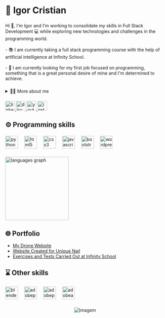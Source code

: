 <h1 align="left">💾 Igor Cristian</h1>

<!-- Apresentação -->

###

<p align="left">Hi 👀, I'm Igor and I'm working to consolidate my skills in Full Stack Development 💻 while exploring new technologies and challenges in the programming world.<br><br>  - 📚 I am currently taking a full stack programming course with the help of artificial intelligence at Infinity School.<br><br>  - 🚀 I am currently looking for my first job focused on programming, something that is a great personal desire of mine and I'm determined to achieve.</p>

###

<!-- Saiba mais sobre mim (Menu Dropdown) -->
<details>
  <summary>🙋‍♂️ More about me</summary>

  - 💬 I am Brazilian, originally from Belo Horizonte - MG, and I have always been passionate about technology. Over the years, I have turned my curiosity and passion into a career that blends creativity, continuous learning, and challenges.

  - 🧩 My career began as an apprentice in an administrative role. Since then, I have worked in areas such as fashion, industrial automation, the world of drones and 3D printing, video editing, information technology, and, more recently, I have focused on programming.

  - 💡 I think that the more we learn and the more interests we have, the better we can understand things and solve problems in new ways. \o/
</details>

###

<!-- Ícones de contatos -->
<div align="left">
  <a href="https://www.linkedin.com/in/ictakes/" target="_blank">
    <img src="https://img.shields.io/static/v1?message=LinkedIn&logo=linkedin&label=&color=0077B5&logoColor=white&labelColor=&style=for-the-badge" height="30" alt="linkedin logo"  />
  </a>
  <a href=".igorcristian" target="_blank">
    <img src="https://img.shields.io/static/v1?message=Discord&logo=discord&label=&color=7289DA&logoColor=white&labelColor=&style=for-the-badge" height="30" alt="discord logo"  />
  </a>
  <a href="https://www.youtube.com/@Ictakes" target="_blank">
    <img src="https://img.shields.io/static/v1?message=Youtube&logo=youtube&label=&color=FF0000&logoColor=white&labelColor=&style=for-the-badge" height="30" alt="youtube logo"  />
  </a>
  <a href="https://www.instagram.com/ictakes/" target="_blank">
    <img src="https://img.shields.io/static/v1?message=Instagram&logo=instagram&label=&color=E4405F&logoColor=white&labelColor=&style=for-the-badge" height="30" alt="instagram logo"  />
  </a>
</div>

###

<h2 align="left">⚙️ Programming skills</h2>

###

<div align="left">
  <img src="https://cdn.jsdelivr.net/gh/devicons/devicon/icons/python/python-original.svg" height="40" alt="python logo"  />
  <img width="12" />
  <img src="https://cdn.jsdelivr.net/gh/devicons/devicon/icons/html5/html5-original.svg" height="40" alt="html5 logo"  />
  <img width="12" />
  <img src="https://cdn.jsdelivr.net/gh/devicons/devicon/icons/css3/css3-original.svg" height="40" alt="css3 logo"  />
  <img width="12" />
  <img src="https://cdn.jsdelivr.net/gh/devicons/devicon/icons/javascript/javascript-original.svg" height="40" alt="javascript logo"  />
  <img width="12" />
  <img src="https://cdn.jsdelivr.net/gh/devicons/devicon/icons/bootstrap/bootstrap-original.svg" height="40" alt="bootstrap logo"  />
  <img width="12" />
  <img src="https://cdn.jsdelivr.net/gh/devicons/devicon/icons/wordpress/wordpress-original.svg" height="40" alt="wordpress logo"  />
</div>

###

<!-- Estatísticasdo GitHub -->
<div align="left">
  <img src="https://github-readme-stats.vercel.app/api/top-langs?username=IgorCristian&locale=en&hide_title=false&layout=compact&card_width=320&langs_count=5&theme=dracula&hide_border=false&order=2" height="200" alt="languages graph"  />
</div>

###

<h2 align="left">🌐 Portfolio</h2>

- [My Drone Website](https://ictakes.com/drone-2/)
- [Website Created for Unique Nail](https://www.uniquenail.com.br/)
- [Exercises and Tests Carried Out at Infinity School](https://github.com/IgorCristian/Infinity)

###

<h2 align="left">⌛️ Other skills</h2>

###

<div align="left">
  <img src="https://skillicons.dev/icons?i=blender" height="40" alt="blender logo"  />
  <img width="12" />
  <img src="https://skillicons.dev/icons?i=pr" height="40" alt="adobepremierepro logo"  />
  <img width="12" />
  <img src="https://skillicons.dev/icons?i=ps" height="40" alt="adobephotoshop logo"  />
  <img width="12" />
  <img src="https://skillicons.dev/icons?i=ae" height="40" alt="adobeaftereffects logo"  />
</div>

###

<!-- GIF -->
<p align="center">

  <img align="center" src="https://github.com/user-attachments/assets/90c87c26-b8aa-491b-bbfe-02eee9e6f992" alt="Imagem">

</p>

